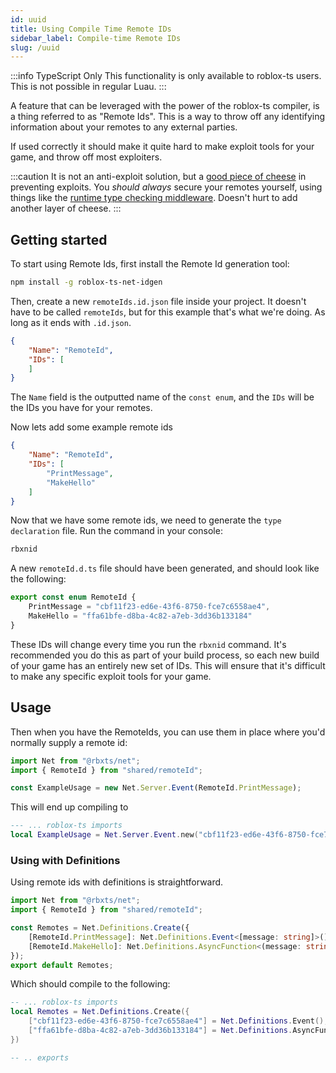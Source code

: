 ```yaml
---
id: uuid
title: Using Compile Time Remote IDs
sidebar_label: Compile-time Remote IDs
slug: /uuid
---
```

:::info TypeScript Only
This functionality is only available to roblox-ts users. This is not possible in regular Luau.
:::


A feature that can be leveraged with the power of the roblox-ts compiler, is a thing referred to as "Remote Ids". This is a way to throw off any identifying information about your remotes to any external parties. 

If used correctly it should make it quite hard to make exploit tools for your game, and throw off most exploiters.

:::caution
It is not an anti-exploit solution, but a [good piece of cheese](https://utkusen.com/blog/security-by-obscurity-is-underrated.html) in preventing exploits. You _should always_ secure your remotes yourself, using things like the [runtime type checking middleware](/docs/2.x/middleware/types). Doesn't hurt to add another layer of cheese.
:::


## Getting started
To start using Remote Ids, first install the Remote Id generation tool:

```bash
npm install -g roblox-ts-net-idgen
```

Then, create a new `remoteIds.id.json` file inside your project. It doesn't have to be called `remoteIds`, but for this example that's what we're doing. As long as it ends with `.id.json`.

```json title="shared/remoteIds.id.json"
{
    "Name": "RemoteId",
    "IDs": [
    ]
}
```

The `Name` field is the outputted name of the `const enum`, and the `IDs` will be the IDs you have for your remotes.


Now lets add some example remote ids
```json title="shared/remoteIds.id.json"
{
    "Name": "RemoteId",
    "IDs": [
        "PrintMessage",
        "MakeHello"
    ]
}
```

Now that we have some remote ids, we need to generate the `type declaration` file. Run the command in your console:

```bash
rbxnid
```

A new `remoteId.d.ts` file should have been generated, and should look like the following:
```ts title="shared/remoteId.d.ts"
export const enum RemoteId {
    PrintMessage = "cbf11f23-ed6e-43f6-8750-fce7c6558ae4",
    MakeHello = "ffa61bfe-d8ba-4c82-a7eb-3dd36b133184"
}
```

These IDs will change every time you run the `rbxnid` command. It's recommended you do this as part of your build process, so each new build of your game has an entirely new set of IDs. This will ensure that it's difficult to make any specific exploit tools for your game.

## Usage

Then when you have the RemoteIds, you can use them in place where you'd normally supply a remote id:

```ts
import Net from "@rbxts/net";
import { RemoteId } from "shared/remoteId";

const ExampleUsage = new Net.Server.Event(RemoteId.PrintMessage); 
```

This will end up compiling to
```lua title="compiled code"
--- ... roblox-ts imports
local ExampleUsage = Net.Server.Event.new("cbf11f23-ed6e-43f6-8750-fce7c6558ae4")
```

### Using with Definitions

Using remote ids with definitions is straightforward.

```ts
import Net from "@rbxts/net";
import { RemoteId } from "shared/remoteId";

const Remotes = Net.Definitions.Create({
    [RemoteId.PrintMessage]: Net.Definitions.Event<[message: string]>(),
    [RemoteId.MakeHello]: Net.Definitions.AsyncFunction<(message: string) => string>()
});
export default Remotes;
```

Which should compile to the following:
```lua title="compiled code"
-- ... roblox-ts imports
local Remotes = Net.Definitions.Create({
    ["cbf11f23-ed6e-43f6-8750-fce7c6558ae4"] = Net.Definitions.Event(),
    ["ffa61bfe-d8ba-4c82-a7eb-3dd36b133184"] = Net.Definitions.AsyncFunction()
})

-- .. exports
```